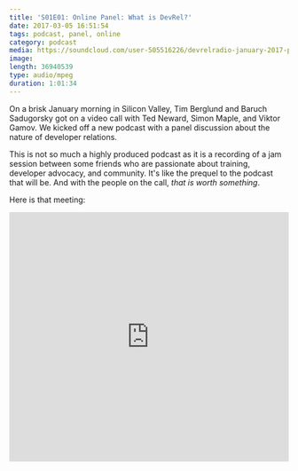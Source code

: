 ```yaml
---
title: 'S01E01: Online Panel: What is DevRel?'
date: 2017-03-05 16:51:54
tags: podcast, panel, online
category: podcast
media: https://soundcloud.com/user-505516226/devrelradio-january-2017-panel-discussion
image: 
length: 36940539
type: audio/mpeg
duration: 1:01:34
---
```


On a brisk January morning in Silicon Valley, Tim Berglund and Baruch Sadugorsky got on a video call with Ted Neward, Simon Maple, and Viktor Gamov. We kicked off a new podcast with a panel discussion about the nature of developer relations.

This is not so much a highly produced podcast as it is a recording of a jam session between some friends who are passionate about training, developer advocacy, and community. It's like the prequel to the podcast that will be. And with the people on the call, _that is worth something_.

Here is that meeting:

<iframe width="100%" height="450" scrolling="no" frameborder="no" src="https://w.soundcloud.com/player/?url=https%3A//api.soundcloud.com/tracks/312062075&amp;auto_play=false&amp;hide_related=false&amp;show_comments=true&amp;show_user=true&amp;show_reposts=false&amp;visual=true"></iframe>
